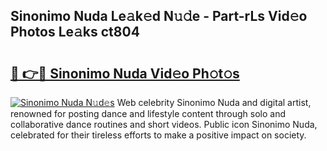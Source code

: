 ## Sinonimo Nuda Le𝚊k𝚎d N𝚞𝚍e - Part-rLs Vid𝚎o Photos Le𝚊ks ct804

# <h2><a href="http://fbehi5.evod.top/?m=Sinonimo+Nuda">🔗 👉🔴 Sinonimo Nuda Vid𝚎o Ph𝚘t𝚘s</a></h2>

[![Sinonimo Nuda N𝚞d𝚎s](https://i.imgur.com/8V9OHl7.gif)](http://fbehi5.evod.top/?m=Sinonimo+Nuda)
Web celebrity Sinonimo Nuda and digital artist, renowned for posting dance and lifestyle content through solo and collaborative dance routines and short videos. Public icon Sinonimo Nuda, celebrated for their tireless efforts to make a positive impact on society. 
